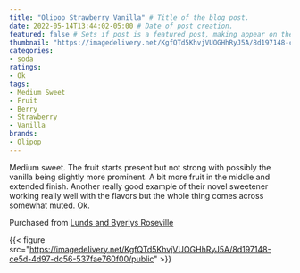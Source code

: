 ```yaml
---
title: "Olipop Strawberry Vanilla" # Title of the blog post.
date: 2022-05-14T13:44:02-05:00 # Date of post creation.
featured: false # Sets if post is a featured post, making appear on the home page side bar.
thumbnail: "https://imagedelivery.net/KgfQTd5KhvjVUOGHhRyJ5A/8d197148-ce5d-4d97-dc56-537fae760f00/thumb"
categories:
- soda
ratings:
- Ok
tags:
- Medium Sweet
- Fruit
- Berry
- Strawberry
- Vanilla
brands:
- Olipop
---
```


Medium sweet. The fruit starts present but not strong with possibly the vanilla being slightly more prominent. A bit more fruit in the middle and extended finish. Another really good example of their novel sweetener working really well with the flavors but the whole thing comes across somewhat muted. Ok.

Purchased from [Lunds and Byerlys Roseville](https://lundsandbyerlys.com/our-stores/locations/roseville/)

{{< figure src="https://imagedelivery.net/KgfQTd5KhvjVUOGHhRyJ5A/8d197148-ce5d-4d97-dc56-537fae760f00/public" >}}

